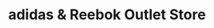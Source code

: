---
title: "adidas & Reebok Outlet Store"
url: /herzogenaurach/adidas-und-reebok-outlet-store/
shop: Sport
---